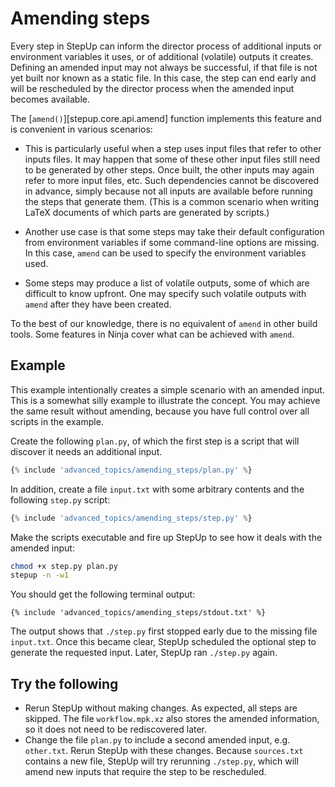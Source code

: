 # Amending steps

Every step in StepUp can inform the director process of additional inputs or environment variables it uses, or of additional (volatile) outputs it creates.
Defining an amended input may not always be successful, if that file is not yet built nor known as a static file.
In this case, the step can end early and will be rescheduled by the director process when the amended input becomes available.

The [`amend()`][stepup.core.api.amend] function implements this feature and is convenient in various scenarios:

- This is particularly useful when a step uses input files that refer to other inputs files.
  It may happen that some of these other input files still need to be generated by other steps.
  Once built, the other inputs may again refer to more input files, etc.
  Such dependencies cannot be discovered in advance, simply because not all inputs are available before running the steps that generate them.
  (This is a common scenario when writing LaTeX documents of which parts are generated by scripts.)

- Another use case is that some steps may take their default configuration from environment variables if some command-line options are missing.
  In this case, `amend` can be used to specify the environment variables used.

- Some steps may produce a list of volatile outputs, some of which are difficult to know upfront.
  One may specify such volatile outputs with `amend` after they have been created.

To the best of our knowledge, there is no equivalent of `amend` in other build tools.
Some features in Ninja cover what can be achieved with `amend`.


## Example

This example intentionally creates a simple scenario with an amended input.
This is a somewhat silly example to illustrate the concept.
You may achieve the same result without amending, because you have full control over all scripts in the example.

Create the following `plan.py`, of which the first step is a script that will discover it needs an additional input.

```python
{% include 'advanced_topics/amending_steps/plan.py' %}
```

In addition, create a file `input.txt` with some arbitrary contents and the following `step.py` script:

```python
{% include 'advanced_topics/amending_steps/step.py' %}
```

Make the scripts executable and fire up StepUp to see how it deals with the amended input:

```bash
chmod +x step.py plan.py
stepup -n -w1
```

You should get the following terminal output:

```
{% include 'advanced_topics/amending_steps/stdout.txt' %}
```

The output shows that `./step.py` first stopped early due to the missing file `input.txt`.
Once this became clear, StepUp scheduled the optional step to generate the requested input.
Later, StepUp ran `./step.py` again.

## Try the following

- Rerun StepUp without making changes. As expected, all steps are skipped.
  The file `workflow.mpk.xz` also stores the amended information,
  so it does not need to be rediscovered later.
- Change the file `plan.py` to include a second amended input, e.g. `other.txt`.
  Rerun StepUp with these changes.
  Because `sources.txt` contains a new file, StepUp will try rerunning
  `./step.py`, which will amend new inputs that require the step to be rescheduled.
